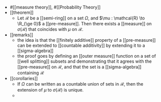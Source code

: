 - #[[measure theory]], #[[Probability Theory]]
- [[theorem]]
	- Let $\mathcal{R}$ be a [[semi-ring]] on a set $\Omega$, and $\mu : \mathcal{R} \to \R_{\ge 0}$ a [[pre-measure]].
	  Then there exists a [[measure]] on $\sigma(\mathcal{R})$ that coincides with $\mu$ on $\mathcal{R}$.
- [[remarks]]
	- the idea is that the [[finitely additive]] property of a [[pre-measure]] can be extended to [[countable additivity]] by extending it to a [[sigma-algebra]]
	- the proof goes by defining an [[outer measure]] function on a set of [[well splitting]] subsets and demonstrating that it agrees with the [[pre-measure]] on $\mathcal{R}$, and that the set is a [[sigma-algebra]] containing $\mathcal{R}$
- [[corollaries]]
	- If $\Omega$ can be written as a countable union of sets in $\mathcal{R}$, then the extension of $\mu$ to $\sigma(\mathcal{R})$ is unique.
	-